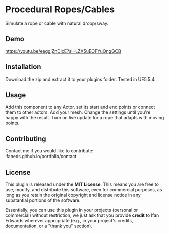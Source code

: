 # Procedural Ropes/Cables

Simulate a rope or cable with natural droop/sway.

## Demo

https://youtu.be/eeggjZnDIcE?si=LZX5uEOFYuQngGCB

## Installation

Download the zip and extract it to your plugins folder. Tested in UE5.5.4.

## Usage

Add this component to any Actor, set its start and end points or connect them to other actors. Add your mesh. Change the settings until you're happy with the result. Turn on live update for a rope that adapts with moving points.

## Contributing

Contact me if you would like to contribute: ifaneds.github.io/portfolio/contact

## License

This plugin is released under the **MIT License**. This means you are free to use, modify, and distribute this software, even for commercial purposes, as long as you retain the original copyright and license notice in any substantial portions of the software.

Essentially, you can use this plugin in your projects (personal or commercial) without restriction, we just ask that you provide **credit** to Ifan Edwards wherever appropriate (e.g., in your project's credits, documentation, or a "thank you" section).
